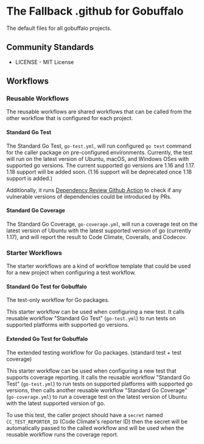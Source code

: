 # The Fallback .github for Gobuffalo

The default files for all gobuffalo projects.

## Community Standards

* LICENSE - MIT License

## Workflows

### Reusable Workflows

The reusable workflows are shared workflows that can be called from the other
workflow that is configured for each project.

#### Standard Go Test

The Standard Go Test, `go-test.yml`, will run configured `go test` command
for the caller package on pre-configured environments.
Currently, the test will run on the latest version of Ubuntu, macOS, and
Windows OSes with supported go versions.
The current supported go versions are 1.16 and 1.17. 1.18 support will be
added soon. (1.16 support will be deprecated once 1.18 support is added.)

Additionally, it runs [Dependency Review Github Action](https://docs.github.com/en/code-security/supply-chain-security/understanding-your-software-supply-chain/about-dependency-review#dependency-review-enforcement)
to check if any vulnerable versions of dependencies could be introduced by
PRs.

#### Standard Go Coverage

The Standard Go Coverage, `go-coverage.yml`, will run a coverage test on the
latest version of Ubuntu with the latest supported version of go (currently
1.17), and will report the result to Code Climate, Coveralls, and Codecov.

### Starter Workflows

The starter workflows are a kind of workflow template that could be used
for a new project when configuring a test workflow.

#### Standard Go Test for Gobuffalo

The test-only workflow for Go packages.

This starter workflow can be used when configuring a new test. It calls
reusable workflow "Standard Go Test" (`go-test.yml`) to run tests on supported
platforms with supported go versions.

#### Extended Go Test for Gobuffalo

The extended testing workflow for Go packages. (standard test + test coverage)

This starter workflow can be used when configuring a new test that supports
coverage reporting. It calls the reusable workflow "Standard Go Test"
(`go-test.yml`) to run tests on supported platforms with supported go versions,
then calls another reusable workflow "Standard Go Coverage" (`go-coverage.yml`)
to run a coverage test on the latest version of Ubuntu with the latest
supported version of go.

To use this test, the caller project should have a `secret` named
`CC_TEST_REPORTER_ID` (Code Climate's reporter ID) then the secret will be
automatically passed to the called workflow and will be used when the reusable
workflow runs the coverage report.

